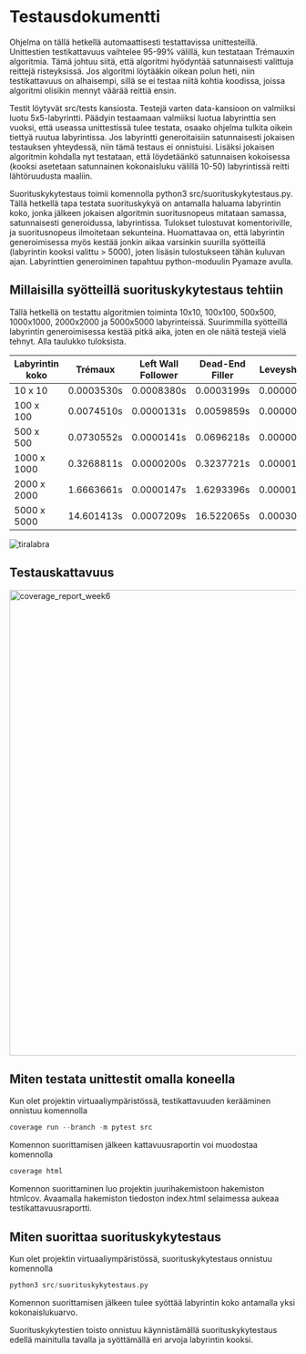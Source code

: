 # Testausdokumentti

Ohjelma on tällä hetkellä automaattisesti testattavissa unittesteillä. Unittestien testikattavuus vaihtelee 95-99% välillä, kun testataan Trémauxin algoritmia. Tämä johtuu siitä, että algoritmi hyödyntää satunnaisesti valittuja reittejä risteyksissä. Jos algoritmi löytääkin oikean polun heti, niin testikattavuus on alhaisempi, sillä se ei testaa niitä kohtia koodissa, joissa algoritmi olisikin mennyt väärää reittiä ensin.

Testit löytyvät src/tests kansiosta. Testejä varten data-kansioon on valmiiksi luotu 5x5-labyrintti. Päädyin testaamaan valmiiksi luotua labyrinttia sen vuoksi, että useassa unittestissä tulee testata, osaako ohjelma tulkita oikein tiettyä ruutua labyrintissa. Jos labyrintti generoitaisiin satunnaisesti jokaisen testauksen yhteydessä, niin tämä testaus ei onnistuisi. Lisäksi jokaisen algoritmin kohdalla nyt testataan, että löydetäänkö satunnaisen kokoisessa (kooksi asetetaan satunnainen kokonaisluku välillä 10-50) labyrintissä reitti lähtöruudusta maaliin. 

Suorituskykytestaus toimii komennolla python3 src/suorituskykytestaus.py. Tällä hetkellä tapa testata suorituskykyä on antamalla haluama labyrintin koko,
jonka jälkeen jokaisen algoritmin suoritusnopeus mitataan samassa, satunnaisesti generoidussa, labyrintissa. Tulokset tulostuvat komentoriville, ja
suoritusnopeus ilmoitetaan sekunteina. Huomattavaa on, että labyrintin generoimisessa myös kestää jonkin aikaa varsinkin suurilla syötteillä (labyrintin
kooksi valittu > 5000), joten lisäsin tulostukseen tähän kuluvan ajan. Labyrinttien generoiminen tapahtuu python-moduulin Pyamaze avulla.

## Millaisilla syötteillä suorituskykytestaus tehtiin

Tällä hetkellä on testattu algoritmien toiminta 10x10, 100x100, 500x500, 1000x1000, 2000x2000 ja 5000x5000 labyrinteissä. Suurimmilla syötteillä labyrintin
generoimisessa kestää pitkä aika, joten en ole näitä testejä vielä tehnyt. Alla taulukko tuloksista.

| Labyrintin koko | Trémaux    | Left Wall Follower | Dead-End Filler | Leveyshaku |
|-----------------|------------|--------------------|-----------------|------------|
| 10 x 10         | 0.0003530s | 0.0008380s         | 0.0003199s      | 0.0000072s |
| 100 x 100       | 0.0074510s | 0.0000131s         | 0.0059859s      | 0.0000041s |
| 500 x 500       | 0.0730552s | 0.0000141s         | 0.0696218s      | 0.0000038s |
| 1000 x 1000     | 0.3268811s | 0.0000200s         | 0.3237721s      | 0.0000100s |
| 2000 x 2000     | 1.6663661s | 0.0000147s         | 1.6293396s      | 0.0000193s |
| 5000 x 5000     | 14.601413s | 0.0007209s         | 16.522065s      | 0.0003058s |


![tiralabra](https://user-images.githubusercontent.com/55439398/168474945-fdc63f69-eda1-4c58-9e68-754943605028.png)


## Testauskattavuus

<img width="817" alt="coverage_report_week6" src="https://user-images.githubusercontent.com/55439398/166112744-cdc9a05b-1ee2-4aec-bd3f-266a476151bd.png">


## Miten testata unittestit omalla koneella

Kun olet projektin virtuaaliympäristössä, testikattavuuden kerääminen onnistuu komennolla
```python
coverage run --branch -m pytest src
```

Komennon suorittamisen jälkeen kattavuusraportin voi muodostaa komennolla 
```python
coverage html
```

Komennon suorittaminen luo projektin juurihakemistoon hakemiston htmlcov. Avaamalla hakemiston tiedoston index.html selaimessa aukeaa testikattavuusraportti.

## Miten suorittaa suorituskykytestaus

Kun olet projektin virtuaaliympäristössä, suorituskykytestaus onnistuu komennolla
```python
python3 src/suorituskykytestaus.py
```

Komennon suorittamisen jälkeen tulee syöttää labyrintin koko antamalla yksi kokonaislukuarvo.

Suorituskykytestien toisto onnistuu käynnistämällä suorituskykytestaus edellä mainitulla tavalla ja syöttämällä eri arvoja labyrintin kooksi.
